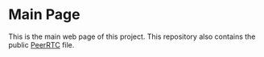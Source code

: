 # Main Page
This is the main web page of this project. This repository also contains the public 
[PeerRTC](https://github.com/PeerRTC/peerrtc.github.io/blob/main/peer-rtc/peer.js) file.
